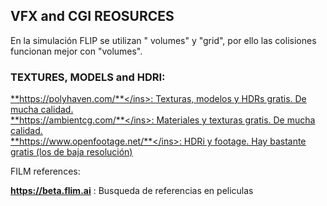 ## VFX and CGI REOSURCES

En la simulación FLIP se utilizan " volumes" y "grid", por ello las colisiones funcionan mejor con "volumes".   

### TEXTURES, MODELS and HDRI:   
<ins>**https://polyhaven.com/**</ins>: Texturas, modelos y HDRs gratis. De mucha calidad.   
<ins>**https://ambientcg.com/**</ins>: Materiales y texturas gratis. De mucha calidad.   
<ins>**https://www.openfootage.net/**</ins>: HDRi y footage. Hay bastante gratis (los de baja resolución)  

FILM references:

**https://beta.flim.ai** : Busqueda de referencias en peliculas    

